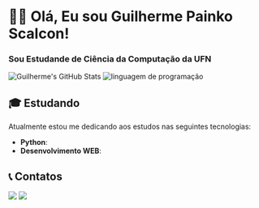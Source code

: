 # 👋🏼 Olá, Eu sou Guilherme Painko Scalcon! 
### Sou Estudande de Ciência da Computação da UFN

![Guilherme's GitHub Stats](https://github-profile-summary-cards.vercel.app/api/cards/profile-details?username=GPainko&theme=dark)
![linguagem de programação](https://github-readme-stats.vercel.app/api/top-langs/?username=GPainko&layout=compact&langs_count=10&theme=dark&hide_border=true)

## 🎓 Estudando
Atualmente estou me dedicando aos estudos nas seguintes tecnologias:
- **Python**:
- **Desenvolvimento WEB**:

## 📞 Contatos
<div>
  <a href="https://www.instagram.com/g.painko/" target="_blank"><img src="https://img.shields.io/badge/-Instagram-%23E4405F?style=for-the-badge&logo=instagram&logoColor=white" target="_blank"></a>
  <a href="mailto:rgui.painko2393@gmail.com"><img src="https://img.shields.io/badge/Gmail-D14836?style=for-the-badge&logo=gmail&logoColor=white"></a>
</div>
